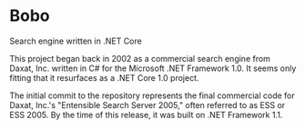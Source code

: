 # Bobo
Search engine written in .NET Core

This project began back in 2002 as a commercial search engine from Daxat, Inc. written in C# for the Microsoft .NET Framework 1.0.
It seems only fitting that it resurfaces as a .NET Core 1.0 project.

The initial commit to the repository represents the final commercial code for Daxat, Inc.'s "Entensible Search Server 2005," often
referred to as ESS or ESS 2005. By the time of this release, it was built on .NET Framework 1.1.

